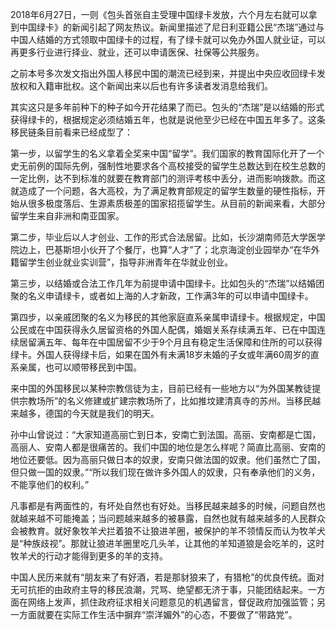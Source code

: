 2018年6月27日，一则《包头首张自主受理中国绿卡发放，六个月左右就可以拿到中国绿卡》的新闻引起了网友热议。新闻里描述了尼日利亚籍公民“杰瑞”通过与中国人结婚的方式领取中国绿卡的过程，有了绿卡就可以免办外国人就业证，可以再更多行业进行择业、就业，还可以申请医保、社保等公共服务。



之前本号多次发文指出外国人移民中国的潮流已经到来，并提出中央应收回绿卡发放权和入籍审批权。这个新闻出来以后也有许多读者发消息给我们。



其实这只是多年前种下的种子如今开花结果了而已。包头的“杰瑞”是以结婚的形式获得绿卡的，根据规定必须结婚五年，也就是说他至少已经在中国五年多了。这条移民链条目前看来已经成型了：



第一步，以留学生的名义拿着全奖来中国“留学”。我们国家的教育国际化开了一个史无前例的国际先例，强制性地要求各个高校接受的留学生总数达到在校生总数的一定比例，达不到标准的就要在教育部门的测评考核中丢分，进而影响拨款。而这就造成了一个问题，各大高校，为了满足教育部规定的留学生数量的硬性指标，开始从很多极度落后、生源素质极差的国家招揽留学生。从目前的新闻来看，大部分留学生来自非洲和南亚国家。



第二步，毕业后以人才创业、工作的形式合法居留。比如，长沙湖南师范大学医学院边上，巴基斯坦小伙开了个餐厅，也算“人才”了；北京海淀创业园举办“在华外籍留学生创业就业实训营”，指导非洲青年在华就业创业。



第三步，以结婚或合法工作几年为前提申请中国绿卡。比如包头的“杰瑞”以结婚团聚的名义申请绿卡，或者如上海的人才新政，工作满3年的可以申请中国绿卡。





第四步，以亲戚团聚的名义为移民的其他家庭直系亲属申请绿卡。根据规定，中国公民或在中国获得永久居留资格的外国人配偶，婚姻关系存续满五年、已在中国连续居留满五年、每年在中国居留不少于9个月且有稳定生活保障和住所的可以获得绿卡。外国人获得绿卡后，如果在国外有未满18岁未婚的子女或年满60周岁的直系亲属，也可以顺带移民到中国。



来中国的外国移民以某种宗教信徒为主，目前已经有一些地方以“为外国某教徒提供宗教场所”的名义修建或扩建宗教场所了，比如推坟建清真寺的苏州。当移民越来越多，德国的今天就是我们的明天。



孙中山曾说过：“大家知道高丽亡到日本，安南亡到法国。高丽、安南都是亡国，高丽人、安南人都是很痛苦的。我们中国的地位是怎么样呢？简直比高丽、安南的地位还要低。因为高丽只做日本的奴隶，安南只做法国的奴隶。他们虽然亡了国，但只做一国的奴隶。”“所以我们现在做许多外国人的奴隶，只有奉承他们的义务，不能享他们的权利。”



凡事都是有两面性的，有坏处自然也有好处。当移民越来越多的时候，问题自然也就越来越不可能掩盖；当问题越来越多的被暴露，自然也就有越来越多的人民群众会被教育。就好象牧羊犬拦着狼不让狼进羊圈，被保护的羊不领情反而认为牧羊犬是“种族歧视”。那就让狼进羊圈里吃几头羊，让其他的羊知道狼是会吃羊的，这时牧羊犬的行动才能得到更多的羊的支持。



中国人民历来就有“朋友来了有好酒，若是那豺狼来了，有猎枪”的优良传统。面对无可抗拒的由政府主导的移民浪潮，咒骂、绝望都无济于事，只能团结起来。一方面在网络上发声，抓住政府征求相关问题意见的机遇留言，督促政府加强监管；另一方面就要在实际工作生活中摒弃“崇洋媚外”的心态，不要做了“带路党”。
